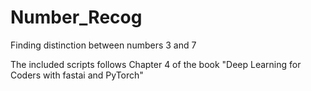 # Number_Recog
Finding distinction between numbers 3 and 7


The included scripts follows Chapter 4 of the book "Deep Learning for Coders with fastai and PyTorch"

